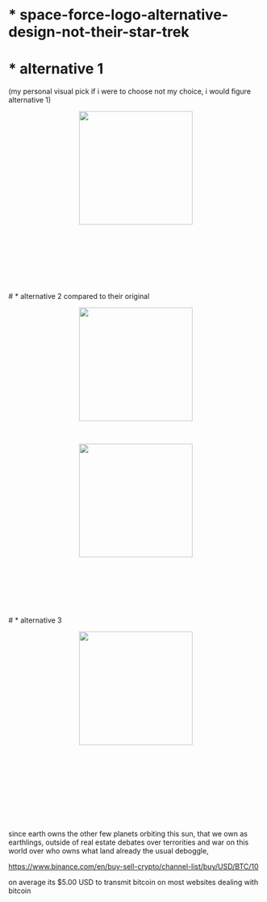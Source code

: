 # * space-force-logo-alternative-design-not-their-star-trek
# * alternative 1 
(my personal visual pick if i were to choose not my choice, i would figure alternative 1)
<br>
<p align="center"><img src="https://i.imgur.com/24FdDR2.png" width="225"></p>

<br>
<br>
<br>
<br>
<br>
<br>
<br>
# * alternative 2 compared to their original
<br>
<p align="center"><img src="https://i.imgur.com/Qslw76o.png" width="225"></p>
<br>
<p align="center"><img src="https://media.npr.org/assets/img/2020/01/24/space-force-logo_custom-fe81463b84fab8dc0bc09dc3f9417e32959c2680-s800-c85.jpg" width="225"></p>
<br>
<br>
<br>
<br>
<br>
<br>
# * alternative 3
<br>
<p align="center"><img src="https://i.imgur.com/P53kWPW.png" width="225"></p>

<br>
<br>
<br>
<br>
<br>
<br>
<br>
<br>
<br> since earth owns the other few planets orbiting this sun, that we own as earthlings, outside of real estate debates over terrorities and war on this world over who owns what land already the usual deboggle,


https://www.binance.com/en/buy-sell-crypto/channel-list/buy/USD/BTC/10

on average its $5.00 USD to transmit bitcoin on most websites dealing with bitcoin
